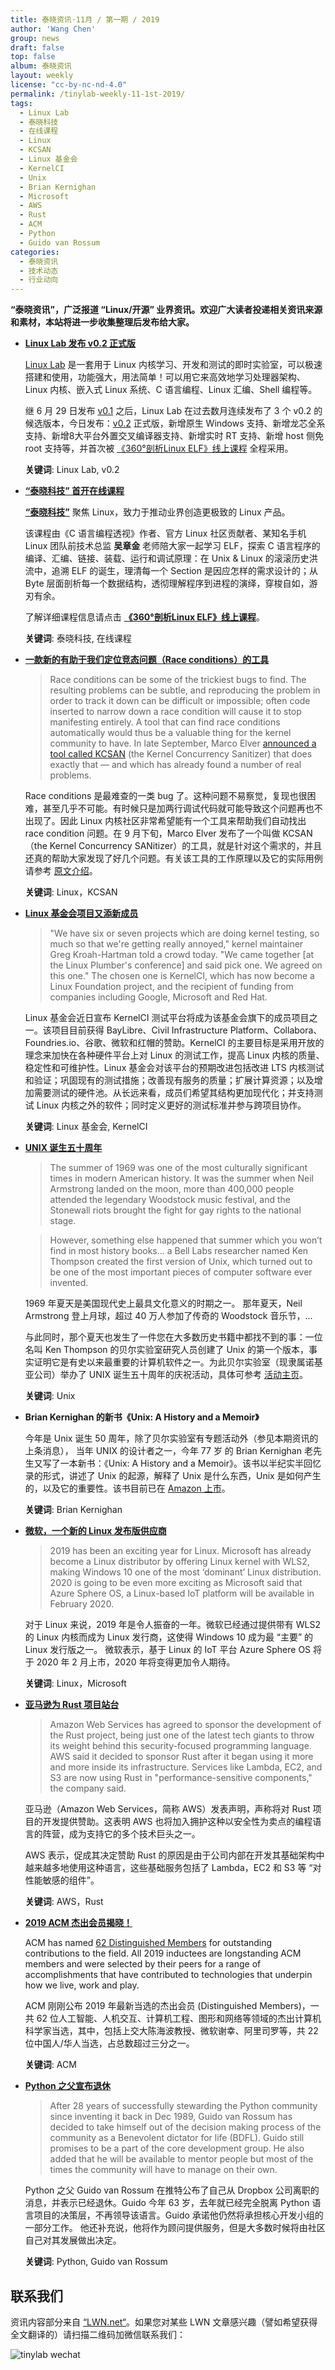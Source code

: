 ```yaml
---
title: 泰晓资讯·11月 / 第一期 / 2019
author: 'Wang Chen'
group: news
draft: false
top: false
album: 泰晓资讯
layout: weekly
license: "cc-by-nc-nd-4.0"
permalink: /tinylab-weekly-11-1st-2019/
tags:
  - Linux Lab
  - 泰晓科技
  - 在线课程
  - Linux
  - KCSAN
  - Linux 基金会
  - KernelCI
  - Unix
  - Brian Kernighan
  - Microsoft
  - AWS
  - Rust
  - ACM
  - Python
  - Guido van Rossum
categories:
  - 泰晓资讯
  - 技术动态
  - 行业动向
---
```


**“泰晓资讯”，广泛报道 “Linux/开源” 业界资讯。欢迎广大读者投递相关资讯来源和素材，本站将进一步收集整理后发布给大家。**

- [**Linux Lab 发布 v0.2 正式版**](http://tinylab.org/linux-lab-v02/)

    [Linux Lab](http://tinylab.org/linux-lab) 是一套用于 Linux 内核学习、开发和测试的即时实验室，可以极速搭建和使用，功能强大，用法简单！可以用它来高效地学习处理器架构、Linux 内核、嵌入式 Linux 系统、C 语言编程、Linux 汇编、Shell 编程等。

    继 6 月 29 日发布 [v0.1](https://gitee.com/tinylab/linux-lab/tree/v0.1) 之后，Linux Lab 在过去数月连续发布了 3 个 v0.2 的候选版本，今日发布：[v0.2](https://gitee.com/tinylab/linux-lab/tree/v0.2/) 正式版，新增原生 Windows 支持、新增龙芯全系支持、新增8大平台外置交叉编译器支持、新增实时 RT 支持、新增 host 侧免 root 支持等，并首次被 [《360°剖析Linux ELF》线上课程](https://www.cctalk.com/m/group/88089283) 全程采用。

    **关键词**: Linux Lab, v0.2
    
- [**“泰晓科技” 首开在线课程**](https://www.cctalk.com/m/group/88089283)

    [**“泰晓科技”**](http://tinylab.org/about/) 聚焦 Linux，致力于推动业界创造更极致的 Linux 产品。
    
    该课程由《C 语言编程透视》作者、官方 Linux 社区贡献者、某知名手机 Linux 团队前技术总监 **吴章金** 老师陪大家一起学习 ELF，探索 C 语言程序的编译、汇编、链接、装载、运行和调试原理：在 Unix & Linux 的滚滚历史洪流中，追溯 ELF 的诞生，理清每一个 Section 是因应怎样的需求设计的；从 Byte 层面剖析每一个数据结构，透彻理解程序到进程的演绎，穿梭自如，游刃有余。
    
    了解详细课程信息请点击 [**《360°剖析Linux ELF》线上课程**](https://www.cctalk.com/m/group/88089283)。
    
    **关键词**: 泰晓科技, 在线课程

- [**一款新的有助于我们定位竞态问题（Race conditions）的工具**](https://lwn.net/Articles/800946/)

    > Race conditions can be some of the trickiest bugs to find. The resulting problems can be subtle, and reproducing the problem in order to track it down can be difficult or impossible; often code inserted to narrow down a race condition will cause it to stop manifesting entirely. A tool that can find race conditions automatically would thus be a valuable thing for the kernel community to have. In late September, Marco Elver [announced a tool called KCSAN](https://lwn.net/ml/linux-kernel/CANpmjNPJ_bHjfLZCAPV23AXFfiPiyXXqqu72n6TgWzb2Gnu1eA@mail.gmail.com/) (the Kernel Concurrency Sanitizer) that does exactly that — and which has already found a number of real problems.

    Race conditions 是最难查的一类 bug 了。这种问题不易察觉，复现也很困难，甚至几乎不可能。有时候只是加两行调试代码就可能导致这个问题再也不出现了。因此 Linux 内核社区非常希望能有一个工具来帮助我们自动找出 race condition 问题。在 9 月下旬，Marco Elver 发布了一个叫做 KCSAN（the Kernel Concurrency SANitizer）的工具，就是针对这个需求的，并且还真的帮助大家发现了好几个问题。有关该工具的工作原理以及它的实际用例请参考 [原文介绍](https://lwn.net/Articles/802128/)。

    **关键词**: Linux，KCSAN

- [**Linux 基金会项目又添新成员**](https://www.theregister.co.uk/2019/10/28/kernelci_becomes_linux_foundation_project/)

    > "We have six or seven projects which are doing kernel testing, so much so that we're getting really annoyed," kernel maintainer Greg Kroah-Hartman told a crowd today.
    > "We came together [at the Linux Plumber's conference] and said pick one. We agreed on this one."
    > The chosen one is KernelCI, which has now become a Linux Foundation project, and the recipient of funding from companies including Google, Microsoft and Red Hat.

    Linux 基金会近日宣布 KernelCI 测试平台将成为该基金会旗下的成员项目之一。该项目目前获得 BayLibre、Civil Infrastructure Platform、Collabora、Foundries.io、谷歌、微软和红帽的赞助。KernelCI 的主要目标是采用开放的理念来加快在各种硬件平台上对 Linux 的测试工作，提高 Linux 内核的质量、稳定性和可维护性。Linux 基金会对该平台的预期改进包括改进 LTS 内核测试和验证；巩固现有的测试措施；改善现有服务的质量；扩展计算资源；以及增加需要测试的硬件池。从长远来看，成员们希望其结构更加现代化；并支持测试 Linux 内核之外的软件；同时定义更好的测试标准并参与跨项目协作。

    **关键词**: Linux 基金会, KernelCI

- [**UNIX 诞生五十周年**](https://www.bell-labs.com/var/articles/celebrating-50-years-unix/)


    > The summer of 1969 was one of the most culturally significant times in modern American history. It was the summer when Neil Armstrong landed on the moon, more than 400,000 people attended the legendary Woodstock music festival, and the Stonewall riots brought the fight for gay rights to the national stage.

    > However, something else happened that summer which you won’t find in most history books… a Bell Labs researcher named Ken Thompson created the first version of Unix, which turned out to be one of the most important pieces of computer software ever invented.

    1969 年夏天是美国现代史上最具文化意义的时期之一。 那年夏天，Neil Armstrong 登上月球，超过 40 万人参加了传奇的 Woodstock 音乐节，... 
    
    与此同时，那个夏天也发生了一件您在大多数历史书籍中都找不到的事：一位名叫 Ken Thompson 的贝尔实验室研究人员创建了 Unix 的第一个版本，事实证明它是有史以来最重要的计算机软件之一。为此贝尔实验室（现隶属诺基亚公司）举办了 UNIX 诞生五十周年的庆祝活动，具体可参考 [活动主页](https://www.bell-labs.com/unix50/)。

    **关键词**: Unix

- **Brian Kernighan 的新书《Unix: A History and a Memoir》**

    今年是 Unix 诞生 50 周年，除了贝尔实验室有专题活动外（参见本期资讯的上条消息）， 当年 UNIX 的设计者之一，今年 77 岁 的 Brian Kernighan 老先生又写了一本新书：《Unix: A History and a Memoir》。该书以半纪实半回忆录的形式，讲述了 Unix 的起源，解释了 Unix 是什么东西，Unix 是如何产生的，以及它的重要性。该书目前已在 [Amazon 上市](https://www.amazon.co.uk/UNIX-History-Memoir-Brian-Kernighan/dp/1695978552)。
    
    **关键词**: Brian Kernighan
    
- [**微软，一个新的 Linux 发布版供应商**](https://www.linux.com/news/linux-powered-azure-sphere-os-coming-out-in-2020/)

    > 2019 has been an exciting year for Linux. Microsoft has already become a Linux distributor by offering Linux kernel with WLS2, making Windows 10 one of the most ‘dominant’ Linux distribution. 2020 is going to be even more exciting as Microsoft said that Azure Sphere OS, a Linux-based IoT platform will be available in February 2020.

    对于 Linux 来说，2019 年是令人振奋的一年。微软已经通过提供带有 WLS2 的 Linux 内核而成为 Linux 发行商，这使得 Windows 10 成为最 “主要” 的 Linux 发行版之一。 微软表示，基于 Linux 的 IoT 平台 Azure Sphere OS 将于 2020 年 2 月上市，2020 年将变得更加令人期待。

    **关键词**: Linux，Microsoft

- [**亚马逊为 Rust 项目站台**](https://www.zdnet.com/article/aws-to-sponsor-rust-project/)

    > Amazon Web Services has agreed to sponsor the development of the Rust project, being just one of the latest tech giants to throw its weight behind this security-focused programming language.
    > AWS said it decided to sponsor Rust after it began using it more and more inside its infrastructure. Services like Lambda, EC2, and S3 are now using Rust in "performance-sensitive components," the company said.

    亚马逊（Amazon Web Services，简称 AWS）发表声明，声称将对 Rust 项目的开发提供赞助。这表明 AWS 也将加入拥护这种以安全性为卖点的编程语言的阵营，成为支持它的多个技术巨头之一。
    
    AWS 表示，促成其决定赞助 Rust 的原因是由于公司内部在开发其基础架构中越来越多地使用这种语言，这些基础服务包括了 Lambda，EC2 和 S3 等 “对性能敏感的组件”。

    **关键词**: AWS，Rust

- [**2019 ACM 杰出会员揭晓！**](https://awards.acm.org/distinguished-members)

    ACM has named [62 Distinguished Members](https://awards.acm.org/distinguished-members) for outstanding contributions to the field. All 2019 inductees are longstanding ACM members and were selected by their peers for a range of accomplishments that have contributed to technologies that underpin how we live, work and play.
    
    ACM 刚刚公布 2019 年最新当选的杰出会员 (Distinguished Members)，一共 62 位人工智能、人机交互、计算机工程、图形和网络等领域的杰出计算机科学家当选，其中，包括上交大陈海波教授、微软谢幸、阿里司罗等，共 22 位中国人/华人当选，占总数超过三分之一。

    **关键词**: ACM
    
- [**Python 之父宣布退休**](https://hub.packtpub.com/python-founder-guido-van-rossum-goes-on-a-permanent-vacation-from-being-bdfl/)

    > After 28 years of successfully stewarding the Python community since inventing it back in Dec 1989, Guido van Rossum has decided to take himself out of the decision making process of the community as a Benevolent dictator for life (BDFL). Guido still promises to be a part of the core development group. He also added that he will be available to mentor people but most of the times the community will have to manage on their own.

    Python 之父 Guido van Rossum 在推特公布了自己从 Dropbox 公司离职的消息，并表示已经退休。Guido 今年 63 岁，去年就已经完全脱离 Python 语言项目的决策层，不再领导该语言。Guido 承诺他仍然将承担核心开发小组的一部分工作。 他还补充说，他将作为顾问提供服务，但是大多数时候将由社区自己对其发展做出决定。

    **关键词**: Python, Guido van Rossum

## 联系我们

资讯内容部分来自 [“LWN.net“](https://lwn.net/)。如果您对某些 LWN 文章感兴趣（譬如希望获得全文翻译的）请扫描二维码加微信联系我们：

![tinylab wechat](/images/wechat/tinylab.jpg)


